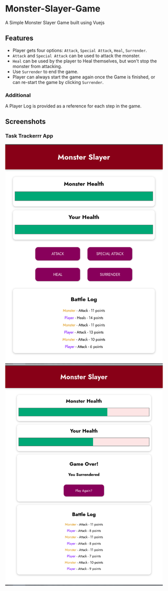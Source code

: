 # Monster-Slayer-Game
A Simple Monster Slayer Game built using Vuejs

## Features
- Player gets four options: `Attack`, `Special Attack`, `Heal`, `Surrender`.
- `Attack` and `Special Attack` can be used to attack the monster.
- `Heal` can be used by the player to Heal themselves, but won't stop the monster from attacking.
- Use `Surrender` to end the game.
- Player can always start the game again once the Game is finished, or can re-start the game by clicking `Surrender`.

### Additional
A Player Log is provided as a reference for each step in the game.


## Screenshots

### Task Trackerrr App
![Task Trackerrr App](Screenshots/Monster_Slayer_ss1.png)
![Task Trackerrr App](Screenshots/Monster_Slayer_ss2.png)
